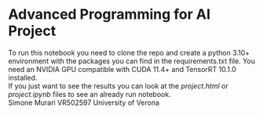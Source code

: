 # Advanced Programming for AI Project
To run this notebook you need to clone the repo and create a python 3.10+ environment with the packages you can find in the requirements.txt file. You need an NVIDIA GPU compatible with CUDA 11.4+ and TensorRT 10.1.0 installed. \
If you just want to see the results you can look at the _project.html_ or _project.ipynb_ files to see an already run notebook. \
Simone Murari VR502597 University of Verona